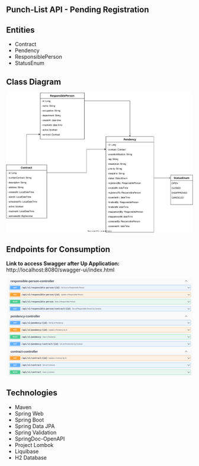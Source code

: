 ## Punch-List API - Pending Registration


## Entities
* Contract
* Pendency
* ResponsiblePerson
* StatusEnum


## Class Diagram

![class-diagram](https://github.com/djbrunoramon/punch-list-api/blob/main/docs/img/punchlist-api.drawio.svg "Class Diagram")

## Endpoints for Consumption

**Link to access Swagger after Up Application:** http://localhost:8080/swagger-ui/index.html

![swagger](https://github.com/djbrunoramon/punch-list-api/blob/main/docs/img/overview_endpoints_punch-list-api.png "Swagger")

## Technologies
* Maven
* Spring Web
* Spring Boot
* Spring Data JPA
* Spring Validation
* SpringDoc-OpenAPI
* Project Lombok
* Liquibase
* H2 Database
